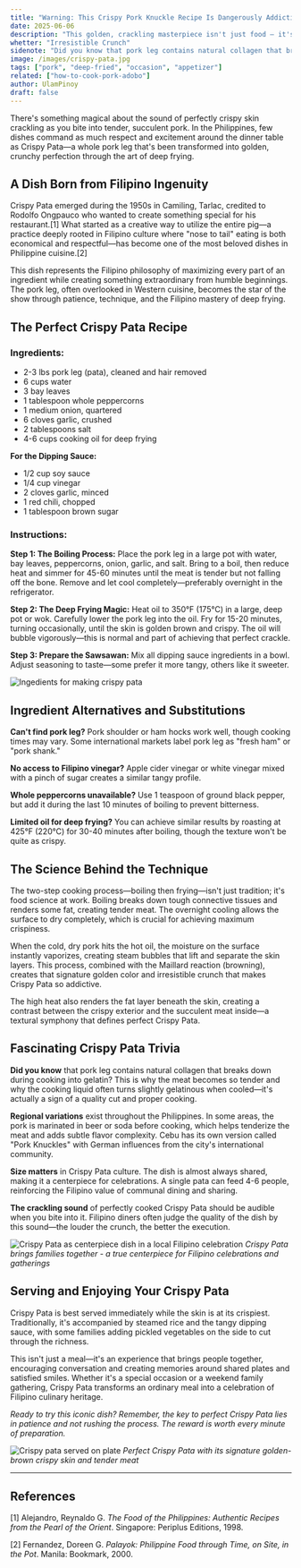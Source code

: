 ```yaml
---
title: "Warning: This Crispy Pork Knuckle Recipe Is Dangerously Addictive"
date: 2025-06-06
description: "This golden, crackling masterpiece isn't just food – it's a centerpiece that brings families together, a symbol of celebration, and a testament to the Filipino love for bold, satisfying flavors."
whetter: "Irresistible Crunch"
sidenote: "Did you know that pork leg contains natural collagen that breaks down during cooking into gelatin? This is why the meat becomes so tender and why the cooking liquid often turns slightly gelatinous when cooled—it's actually a sign of a quality cut and proper cooking."
image: /images/crispy-pata.jpg
tags: ["pork", "deep-fried", "occasion", "appetizer"]
related: ["how-to-cook-pork-adobo"]
author: UlamPinoy
draft: false
---
```


There's something magical about the sound of perfectly crispy skin crackling as you bite into tender, succulent pork. In the Philippines, few dishes command as much respect and excitement around the dinner table as Crispy Pata—a whole pork leg that's been transformed into golden, crunchy perfection through the art of deep frying.

## A Dish Born from Filipino Ingenuity

Crispy Pata emerged during the 1950s in Camiling, Tarlac, credited to Rodolfo Ongpauco who wanted to create something special for his restaurant.[1] What started as a creative way to utilize the entire pig—a practice deeply rooted in Filipino culture where "nose to tail" eating is both economical and respectful—has become one of the most beloved dishes in Philippine cuisine.[2]

This dish represents the Filipino philosophy of maximizing every part of an ingredient while creating something extraordinary from humble beginnings. The pork leg, often overlooked in Western cuisine, becomes the star of the show through patience, technique, and the Filipino mastery of deep frying.

## The Perfect Crispy Pata Recipe

### Ingredients:

- 2-3 lbs pork leg (pata), cleaned and hair removed
- 6 cups water
- 3 bay leaves
- 1 tablespoon whole peppercorns
- 1 medium onion, quartered
- 6 cloves garlic, crushed
- 2 tablespoons salt
- 4-6 cups cooking oil for deep frying

**For the Dipping Sauce:**

- 1/2 cup soy sauce
- 1/4 cup vinegar
- 2 cloves garlic, minced
- 1 red chili, chopped
- 1 tablespoon brown sugar

### Instructions:

**Step 1: The Boiling Process:** Place the pork leg in a large pot with water, bay leaves, peppercorns, onion, garlic, and salt. Bring to a boil, then reduce heat and simmer for 45-60 minutes until the meat is tender but not falling off the bone. Remove and let cool completely—preferably overnight in the refrigerator.

**Step 2: The Deep Frying Magic:** Heat oil to 350°F (175°C) in a large, deep pot or wok. Carefully lower the pork leg into the oil. Fry for 15-20 minutes, turning occasionally, until the skin is golden brown and crispy. The oil will bubble vigorously—this is normal and part of achieving that perfect crackle.

**Step 3: Prepare the Sawsawan:** Mix all dipping sauce ingredients in a bowl. Adjust seasoning to taste—some prefer it more tangy, others like it sweeter.

![Ingedients for making crispy pata](/images/crispy-pata-ingredients.jpg)

## Ingredient Alternatives and Substitutions

**Can't find pork leg?** Pork shoulder or ham hocks work well, though cooking times may vary. Some international markets label pork leg as "fresh ham" or "pork shank."

**No access to Filipino vinegar?** Apple cider vinegar or white vinegar mixed with a pinch of sugar creates a similar tangy profile.

**Whole peppercorns unavailable?** Use 1 teaspoon of ground black pepper, but add it during the last 10 minutes of boiling to prevent bitterness.

**Limited oil for deep frying?** You can achieve similar results by roasting at 425°F (220°C) for 30-40 minutes after boiling, though the texture won't be quite as crispy.

## The Science Behind the Technique

The two-step cooking process—boiling then frying—isn't just tradition; it's food science at work. Boiling breaks down tough connective tissues and renders some fat, creating tender meat. The overnight cooling allows the surface to dry completely, which is crucial for achieving maximum crispiness.

When the cold, dry pork hits the hot oil, the moisture on the surface instantly vaporizes, creating steam bubbles that lift and separate the skin layers. This process, combined with the Maillard reaction (browning), creates that signature golden color and irresistible crunch that makes Crispy Pata so addictive.

The high heat also renders the fat layer beneath the skin, creating a contrast between the crispy exterior and the succulent meat inside—a textural symphony that defines perfect Crispy Pata.

## Fascinating Crispy Pata Trivia

**Did you know** that pork leg contains natural collagen that breaks down during cooking into gelatin? This is why the meat becomes so tender and why the cooking liquid often turns slightly gelatinous when cooled—it's actually a sign of a quality cut and proper cooking.

**Regional variations** exist throughout the Philippines. In some areas, the pork is marinated in beer or soda before cooking, which helps tenderize the meat and adds subtle flavor complexity. Cebu has its own version called "Pork Knuckles" with German influences from the city's international community.

**Size matters** in Crispy Pata culture. The dish is almost always shared, making it a centerpiece for celebrations. A single pata can feed 4-6 people, reinforcing the Filipino value of communal dining and sharing.

**The crackling sound** of perfectly cooked Crispy Pata should be audible when you bite into it. Filipino diners often judge the quality of the dish by this sound—the louder the crunch, the better the execution.

![Crispy Pata as centerpiece dish in a local Filipino celebration](/images/crispy-pata-fiesta.jpg)
_Crispy Pata brings families together - a true centerpiece for Filipino celebrations and gatherings_

## Serving and Enjoying Your Crispy Pata

Crispy Pata is best served immediately while the skin is at its crispiest. Traditionally, it's accompanied by steamed rice and the tangy dipping sauce, with some families adding pickled vegetables on the side to cut through the richness.

This isn't just a meal—it's an experience that brings people together, encouraging conversation and creating memories around shared plates and satisfied smiles. Whether it's a special occasion or a weekend family gathering, Crispy Pata transforms an ordinary meal into a celebration of Filipino culinary heritage.

_Ready to try this iconic dish? Remember, the key to perfect Crispy Pata lies in patience and not rushing the process. The reward is worth every minute of preparation._

![Crispy pata served on plate](/images/crispy-pata.jpg)
_Perfect Crispy Pata with its signature golden-brown crispy skin and tender meat_

---

## References

[1] Alejandro, Reynaldo G. _The Food of the Philippines: Authentic Recipes from the Pearl of the Orient_. Singapore: Periplus Editions, 1998.

[2] Fernandez, Doreen G. _Palayok: Philippine Food through Time, on Site, in the Pot_. Manila: Bookmark, 2000.
